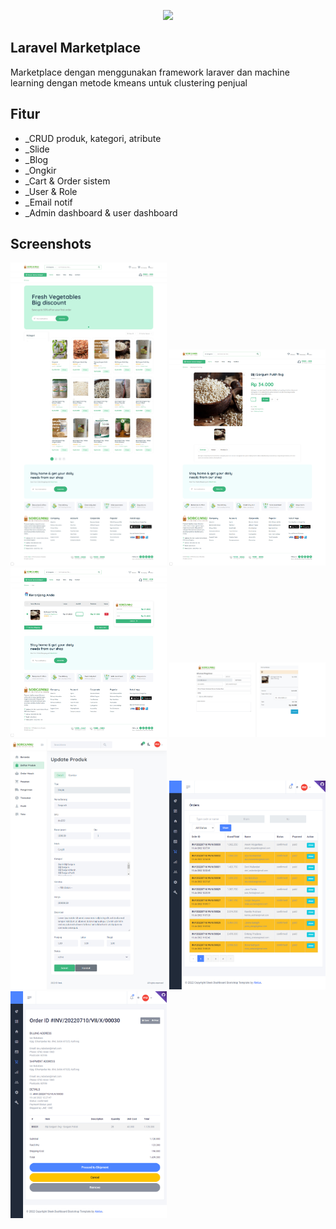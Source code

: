 <p align="center"><a href="https://laravel.com" target="_blank"><img src="https://raw.githubusercontent.com/laravel/art/master/logo-lockup/5%20SVG/2%20CMYK/1%20Full%20Color/laravel-logolockup-cmyk-red.svg" width="400"></a></p>



## Laravel Marketplace

Marketplace dengan menggunakan framework laraver dan machine learning dengan metode kmeans untuk clustering penjual

## Fitur

- _CRUD produk, kategori, atribute
- _Slide 
- _Blog
- _Ongkir
- _Cart & Order sistem
- _User & Role
- _Email notif
- _Admin dashboard & user dashboard

## Screenshots
<div>
<img width="250" src="https://github.com/larazan/laravel_marketplace/blob/main/screenshots/1.jpg"> </img>
<img width="250" src="https://github.com/larazan/laravel_marketplace/blob/main/screenshots/2.jpg"> </img>
<img width="250" src="https://github.com/larazan/laravel_marketplace/blob/main/screenshots/3.jpg"> </img>
  <img width="250" src="https://github.com/larazan/laravel_marketplace/blob/main/screenshots/4.jpg"> </img>
  <img width="250" src="https://github.com/larazan/laravel_marketplace/blob/main/screenshots/5.jpg"> </img>
  <img width="250" src="https://github.com/larazan/laravel_marketplace/blob/main/screenshots/6.jpg"> </img>
  <img width="250" src="https://github.com/larazan/laravel_marketplace/blob/main/screenshots/7.jpg"> </img>
</div>
